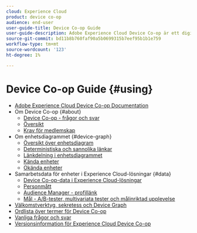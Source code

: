 ```yaml
---
cloud: Experience Cloud
product: device co-op
audience: end-user
user-guide-title: Device Co-op Guide
user-guide-description: Adobe Experience Cloud Device Co-op är ett digitalt samarbete där deltagande kunder delar information om enhetslänkar. Den här informationen hjälper dem att leverera värdefulla och enhetliga upplevelser över olika enheter till sina kunder.
source-git-commit: bd11b8b760faf90a5b0699315b7eef95b1b1e759
workflow-type: tm+mt
source-wordcount: '123'
ht-degree: 1%

---
```



# Device Co-op Guide {#using}

+ [Adobe Experience Cloud Device Co-op Documentation](home.md)
+ Om Device Co-op {#about}
   + [Device Co-op - frågor och svar](about/device-co-op-eol.md)
   + [Översikt](about/overview.md)
   + [Krav för medlemskap](about/requirements.md)
+ Om enhetsdiagrammet {#device-graph}
   + [Översikt över enhetsdiagram](processes/device-graph-overview.md)
   + [Deterministiska och sannolika länkar](processes/links.md)
   + [Länkdelning i enhetsdiagrammet](processes/link-sharing.md)
   + [Kända enheter](processes/known-device.md)
   + [Okända enheter](processes/unknown-device.md)
+ Samarbetsdata för enheter i Experience Cloud-lösningar {#data}
   + [Device Co-op-data i Experience Cloud-lösningar](other-solutions/other-solutions.md)
   + [Personmått](other-solutions/people.md)
   + [Audience Manager - profillänk](other-solutions/proflie-link.md)
   + [Mål - A/B-tester, multivariata tester och målinriktad upplevelse](other-solutions/target.md)
+ [Välkomstverktyg, sekretess och Device Graph](privacy.md)
+ [Ordlista över termer för Device Co-op](glossary.md)
+ [Vanliga frågor och svar ](faq.md)
+ [Versionsinformation för Experience Cloud Device Co-op](release-notes.md)
